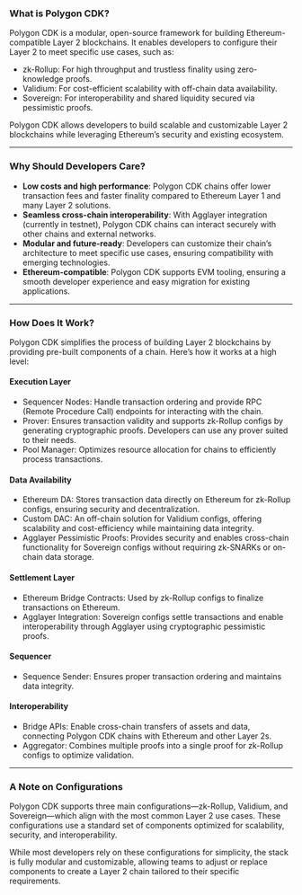 ### What is Polygon CDK?

Polygon CDK is a modular, open-source framework for building Ethereum-compatible Layer 2 blockchains. It enables developers to configure their Layer 2 to meet specific use cases, such as:

- zk-Rollup: For high throughput and trustless finality using zero-knowledge proofs.
- Validium: For cost-efficient scalability with off-chain data availability.
- Sovereign: For interoperability and shared liquidity secured via pessimistic proofs.

Polygon CDK allows developers to build scalable and customizable Layer 2 blockchains while leveraging Ethereum’s security and existing ecosystem.

---

### Why Should Developers Care?

- **Low costs and high performance**: Polygon CDK chains offer lower transaction fees and faster finality compared to Ethereum Layer 1 and many Layer 2 solutions.
- **Seamless cross-chain interoperability**: With Agglayer integration (currently in testnet), Polygon CDK chains can interact securely with other chains and external networks.
- **Modular and future-ready**: Developers can customize their chain’s architecture to meet specific use cases, ensuring compatibility with emerging technologies.
- **Ethereum-compatible**: Polygon CDK supports EVM tooling, ensuring a smooth developer experience and easy migration for existing applications.

---

### How Does It Work?

Polygon CDK simplifies the process of building Layer 2 blockchains by providing pre-built components of a chain. Here’s how it works at a high level:

#### Execution Layer

- Sequencer Nodes: Handle transaction ordering and provide RPC (Remote Procedure Call) endpoints for interacting with the chain.
- Prover: Ensures transaction validity and supports zk-Rollup configs by generating cryptographic proofs. Developers can use any prover suited to their needs.
- Pool Manager: Optimizes resource allocation for chains to efficiently process transactions.

#### Data Availability

- Ethereum DA: Stores transaction data directly on Ethereum for zk-Rollup configs, ensuring security and decentralization.
- Custom DAC: An off-chain solution for Validium configs, offering scalability and cost-efficiency while maintaining data integrity.
- Agglayer Pessimistic Proofs: Provides security and enables cross-chain functionality for Sovereign configs without requiring zk-SNARKs or on-chain data storage.

#### Settlement Layer

- Ethereum Bridge Contracts: Used by zk-Rollup configs to finalize transactions on Ethereum.
- Agglayer Integration: Sovereign configs settle transactions and enable interoperability through Agglayer using cryptographic pessimistic proofs.

#### Sequencer

- Sequence Sender: Ensures proper transaction ordering and maintains data integrity.

#### Interoperability

- Bridge APIs: Enable cross-chain transfers of assets and data, connecting Polygon CDK chains with Ethereum and other Layer 2s.
- Aggregator: Combines multiple proofs into a single proof for zk-Rollup configs to optimize validation.

---

### A Note on Configurations

Polygon CDK supports three main configurations—zk-Rollup, Validium, and Sovereign—which align with the most common Layer 2 use cases. These configurations use a standard set of components optimized for scalability, security, and interoperability.

While most developers rely on these configurations for simplicity, the stack is fully modular and customizable, allowing teams to adjust or replace components to create a Layer 2 chain tailored to their specific requirements.